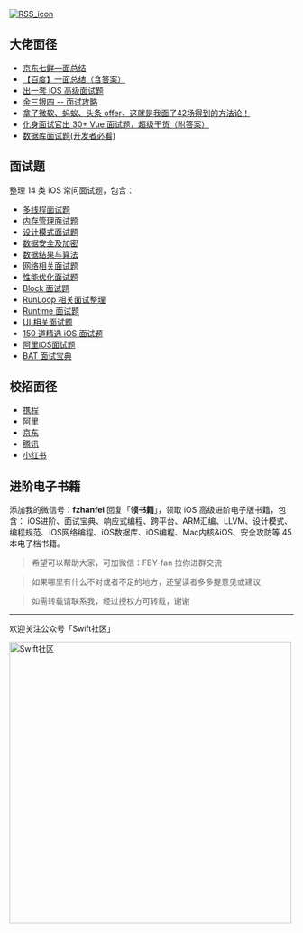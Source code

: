 [![RSS_icon](https://img.shields.io/badge/RSS-Atom-orange)](https://github.com/fanbaoying/FBYInterview-iOS/releases.atom)

## 大佬面径

* [京东七鲜一面总结](https://mp.weixin.qq.com/s/jAi3rpJ11F7GGXMTx2AFXA)
* [【百度】一面总结（含答案）](https://mp.weixin.qq.com/s/ZprPxK8NbMqpP9flmWRagg)
* [出一套 iOS 高级面试题](https://mp.weixin.qq.com/s/8aSJBDlT9ISyBJtGfzZghg)
* [金三银四 -- 面试攻略](https://mp.weixin.qq.com/s/i5lOSkeOP5xT2X0wEsqaWQ)
* [拿了微软、蚂蚁、头条 offer，这就是我面了42场得到的方法论！](https://mp.weixin.qq.com/s/RzJfssIqMcJ7E6i2nqgnIg)
* [化身面试官出 30+ Vue 面试题，超级干货（附答案）](https://mp.weixin.qq.com/s/dGoWD2kmDq44p5zkGQ2JRg)
* [数据库面试题(开发者必看)](https://mp.weixin.qq.com/s/1nG7qC4jglh_8AnT7bUSNw)

## 面试题
整理 14 类 iOS 常问面试题，包含：

* [多线程面试题](https://github.com/fanbaoying/FBYInterview-iOS/blob/main/pdf/多线程面试题.pdf)
* [内存管理面试题](https://github.com/fanbaoying/FBYInterview-iOS/blob/main/pdf/内存管理面试题.pdf)
* [设计模式面试题](https://github.com/fanbaoying/FBYInterview-iOS/blob/main/pdf/设计模式面试题.pdf)
* [数据安全及加密](https://github.com/fanbaoying/FBYInterview-iOS/blob/main/pdf/数据安全及加密.pdf)
* [数据结果与算法](https://github.com/fanbaoying/FBYInterview-iOS/blob/main/pdf/数据结构与算法.pdf)
* [网络相关面试题](https://github.com/fanbaoying/FBYInterview-iOS/blob/main/pdf/网络相关面试题.pdf)
* [性能优化面试题](https://github.com/fanbaoying/FBYInterview-iOS/blob/main/pdf/性能优化面试题.pdf)
* [Block 面试题](https://github.com/fanbaoying/FBYInterview-iOS/blob/main/pdf/Block面试题.pdf)
* [RunLoop 相关面试整理](https://github.com/fanbaoying/FBYInterview-iOS/blob/main/pdf/RunLoop%20相关面试整理.pdf)
* [Runtime 面试题](https://github.com/fanbaoying/FBYInterview-iOS/blob/main/pdf/Runtime面试题.pdf)
* [UI 相关面试题](https://github.com/fanbaoying/FBYInterview-iOS/blob/main/pdf/UI相关面试题.pdf)
* [150 道精选 iOS 面试题](https://github.com/fanbaoying/FBYInterview-iOS/blob/main/pdf/150道精选iOS面试题.pdf)
* [阿里iOS面试题](https://github.com/fanbaoying/FBYInterview-iOS/blob/main/pdf/阿里iOS面试题.pdf)
* [BAT 面试宝典](https://github.com/fanbaoying/FBYInterview-iOS/blob/main/pdf/BAT面试宝典.pdf)

## 校招面径

* [携程](https://github.com/fanbaoying/FBYInterview-iOS/blob/main/Interviews/携程面试题.md)
* [阿里](https://github.com/fanbaoying/FBYInterview-iOS/blob/main/Interviews/阿里巴巴面试题.md)
* [京东](https://github.com/fanbaoying/FBYInterview-iOS/blob/main/Interviews/京东面试题.md)
* [腾讯](https://github.com/fanbaoying/FBYInterview-iOS/blob/main/Interviews/腾讯面试题.md)
* [小红书](https://github.com/fanbaoying/FBYInterview-iOS/blob/main/Interviews/小红书面试题.md)

## 进阶电子书籍

添加我的微信号：**fzhanfei** 回复「**领书籍**」，领取 iOS 高级进阶电子版书籍，包含：
iOS进阶、面试宝典、响应式编程、跨平台、ARM汇编、LLVM、设计模式、编程规范、iOS网络编程、iOS数据库、iOS编程、Mac内核&iOS、安全攻防等 45 本电子档书籍。


> 希望可以帮助大家，可加微信：FBY-fan 拉你进群交流

> 如果哪里有什么不对或者不足的地方，还望读者多多提意见或建议

> 如需转载请联系我，经过授权方可转载，谢谢

***
欢迎关注公众号「Swift社区」

<img width="500" alt="Swift社区" src="https://user-images.githubusercontent.com/24238160/132703149-34121c6c-fd18-491c-a697-58a0fabf3060.png">

